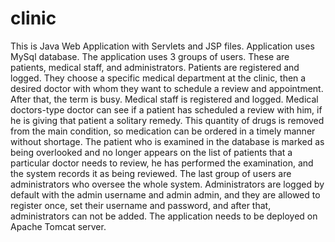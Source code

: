 # clinic
This is Java Web Application with Servlets and JSP files. Application uses MySql database.
The application uses 3 groups of users. These are patients, medical staff, and administrators. 
Patients are registered and logged. They choose a specific medical department at the clinic, 
then a desired doctor with whom they want to schedule a review and appointment. 
After that, the term is busy. Medical staff is registered and logged. 
Medical doctors-type doctor can see if a patient has scheduled a review with him, 
if he is giving that patient a solitary remedy. This quantity of drugs is removed 
from the main condition, so medication can be ordered in a timely manner without shortage. 
The patient who is examined in the database is marked as being overlooked and no longer 
appears on the list of patients that a particular doctor needs to review, he has performed 
the examination, and the system records it as being reviewed. The last group of users are 
administrators who oversee the whole system. Administrators are logged by default with the 
admin username and admin admin, and they are allowed to register once, set their username 
and password, and after that, administrators can not be added.
The application needs to be deployed on Apache Tomcat server.
